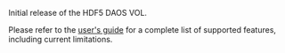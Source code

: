 Initial release of the HDF5 DAOS VOL.

Please refer to the [user's guide][users_guide] for a complete list
of supported features, including current limitations.

[users_guide]: https://github.com/HDFGroup/vol-daos/blob/5dd5059f89d4cf61f65c8cab2a06337ddf441d16/docs/users_guide.pdf
